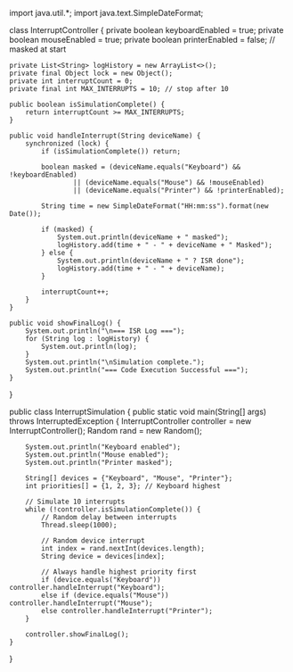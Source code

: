import java.util.*;
import java.text.SimpleDateFormat;

class InterruptController {
    private boolean keyboardEnabled = true;
    private boolean mouseEnabled = true;
    private boolean printerEnabled = false; // masked at start

    private List<String> logHistory = new ArrayList<>();
    private final Object lock = new Object();
    private int interruptCount = 0;
    private final int MAX_INTERRUPTS = 10; // stop after 10

    public boolean isSimulationComplete() {
        return interruptCount >= MAX_INTERRUPTS;
    }

    public void handleInterrupt(String deviceName) {
        synchronized (lock) {
            if (isSimulationComplete()) return;

            boolean masked = (deviceName.equals("Keyboard") && !keyboardEnabled)
                    || (deviceName.equals("Mouse") && !mouseEnabled)
                    || (deviceName.equals("Printer") && !printerEnabled);

            String time = new SimpleDateFormat("HH:mm:ss").format(new Date());

            if (masked) {
                System.out.println(deviceName + " masked");
                logHistory.add(time + " - " + deviceName + " Masked");
            } else {
                System.out.println(deviceName + " ? ISR done");
                logHistory.add(time + " - " + deviceName);
            }

            interruptCount++;
        }
    }

    public void showFinalLog() {
        System.out.println("\n=== ISR Log ===");
        for (String log : logHistory) {
            System.out.println(log);
        }
        System.out.println("\nSimulation complete.");
        System.out.println("=== Code Execution Successful ===");
    }
}

public class InterruptSimulation {
    public static void main(String[] args) throws InterruptedException {
        InterruptController controller = new InterruptController();
        Random rand = new Random();

        System.out.println("Keyboard enabled");
        System.out.println("Mouse enabled");
        System.out.println("Printer masked");

        String[] devices = {"Keyboard", "Mouse", "Printer"};
        int priorities[] = {1, 2, 3}; // Keyboard highest

        // Simulate 10 interrupts
        while (!controller.isSimulationComplete()) {
            // Random delay between interrupts
            Thread.sleep(1000);

            // Random device interrupt
            int index = rand.nextInt(devices.length);
            String device = devices[index];

            // Always handle highest priority first
            if (device.equals("Keyboard")) controller.handleInterrupt("Keyboard");
            else if (device.equals("Mouse")) controller.handleInterrupt("Mouse");
            else controller.handleInterrupt("Printer");
        }

        controller.showFinalLog();
    }
}
